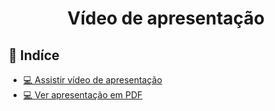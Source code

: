<div align="center">

# Vídeo de apresentação

</div>

## 📑 Indíce

- [💻 Assistir vídeo de apresentação](https://drive.google.com/file/d/14KoN-crTtWelwgqTuP_J95g8lBSpNLDE/view?usp=sharing)
- [💻 Ver apresentação em PDF](https://github.com/lourencocavalcante/Computing-Applied-to-Atmospheric-Sciences/blob/815e727a3aba718ccee75aac14847c09105c50f0/Presentation-papers/Presentation1/Presentation1%20-%20Louren%C3%A7o%20JCN%20-%20CAP-408.pdf)
